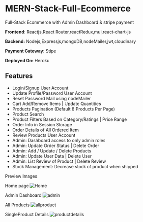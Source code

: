 # MERN-Stack-Full-Ecommerce

Full-Stack Ecommerce with Admin Dashboard & stripe payment

**Frontend:**
Reactjs,React Router,reactRedux,mui,react-chart-js

**Backend:**
Nodejs,Expressjs,mongoDB,nodeMailer,jwt,cloudinary 

**Payment Gateway:**
Stipe

**Deployed On:**
Heroku

##  Features
- Login/Signup User Account
- Update Profile/Password User Account
- Reset Password Mail using nodeMailer
- Cart Add/Remove Items | Update Quantities
- Products Pagination (Default 8 Products Per Page)
- Product Search
- Product Filters Based on Category/Ratings | Price Range
- Order Info in Session Storage
- Order Details of All Ordered Item
- Review Products User Account
- Admin: Dashboard access to only admin roles
- Admin: Update Order Status | Delete Order
- Admin: Add / Update / Delete Products
- Admin: Update User Data | Delete User
- Admin: List Review of Product | Delete Review
- Stock Management: Decrease stock of product when shipped

Preview Images

Home page
![Home](https://user-images.githubusercontent.com/85095015/167061875-42c2ac50-6824-4db4-b700-973a0f952e58.png)

Admin Dashboard
![admin](https://user-images.githubusercontent.com/85095015/167064686-c61fb965-e7a2-4060-a42e-1d9959e5cb1c.png)

All Products
![allproduct](https://user-images.githubusercontent.com/85095015/167064129-27771c9f-752e-41d8-8d52-d571011e6393.png)

SingleProduct Details
![productdetails](https://user-images.githubusercontent.com/85095015/167064169-1b43290a-07f5-4046-8284-071dcb27811c.png)
